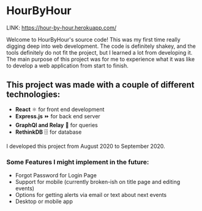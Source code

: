 # HourByHour

LINK: https://hour-by-hour.herokuapp.com/

Welcome to HourByHour's source code! This was my first time really digging deep into web development. The code is definitely shakey, and the tools definitely do not fit the project, but I learned a lot from developing it. The main purpose of this project was for me to experience what it was like to develop a web application from start to finish.
 

<h2>This project was made with a couple of different technologies:</h2>
 <ul>
 <li> <b>React</b> ⚛️ for front end development </li>
 <li> <b>Express.js</b> ⏩ for back end server </li>
 <li> <b>GraphQl and Relay</b> 🚀 for queries</li>
 <li> <b>RethinkDB</b> 🗄️ for database </li>
 </ul>
 
I developed this project from August 2020 to September 2020.

<h3>Some Features I might implement in the future:</h3>
  <ul>
   <li>Forgot Password for Login Page</li>
   <li>Support for mobile (currently broken-ish on title page and editing events)</li>
   <li>Options for getting alerts via email or text about next events</li>
   <li>Desktop or mobile app</li>
  <ul>
